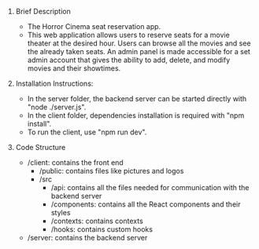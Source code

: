 1. Brief Description
    - The Horror Cinema seat reservation app.
    - This web application allows users to reserve seats for a movie theater at the desired hour.
        Users can browse all the movies and see the already taken seats.
        An admin panel is made accessible for a set admin account that gives the ability to add, delete,
        and modify movies and their showtimes.

2. Installation Instructions:
    - In the server folder, the backend server can be started directly with "node ./server.js".
    - In the client folder, dependencies installation is required with "npm install".
    - To run the client, use "npm run dev".

3. Code Structure
   - /client: contains the front end
        - /public: contains files like pictures and logos
        - /src
            - /api: contains all the files needed for communication with the backend server
            - /components: contains all the React components and their styles
            - /contexts: contains contexts
            - /hooks: contains custom hooks
   - /server: contains the backend server